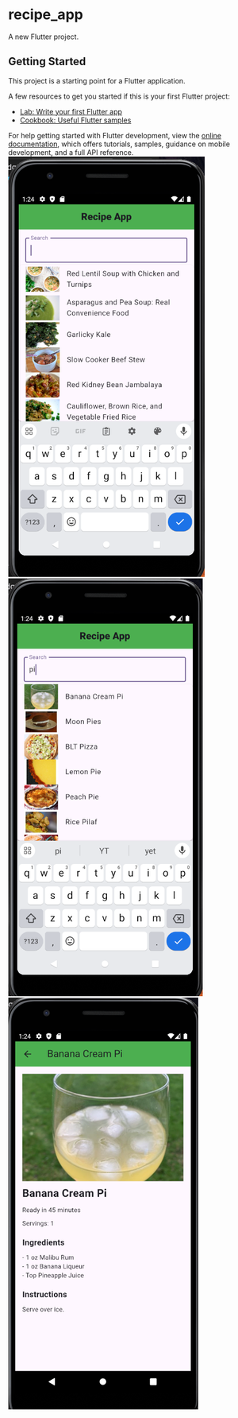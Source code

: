 # recipe_app

A new Flutter project.

## Getting Started

This project is a starting point for a Flutter application.

A few resources to get you started if this is your first Flutter project:

- [Lab: Write your first Flutter app](https://docs.flutter.dev/get-started/codelab)
- [Cookbook: Useful Flutter samples](https://docs.flutter.dev/cookbook)

For help getting started with Flutter development, view the
[online documentation](https://docs.flutter.dev/), which offers tutorials,
samples, guidance on mobile development, and a full API reference.
![Output Images](https://github.com/moizbhatti112/DEN-recipe_app/blob/main/Screenshot%20(34).png)
![Output Images](https://github.com/moizbhatti112/DEN-recipe_app/blob/main/Screenshot%20(35).png)
![Output Images](https://github.com/moizbhatti112/DEN-recipe_app/blob/main/Screenshot%20(36).png)
